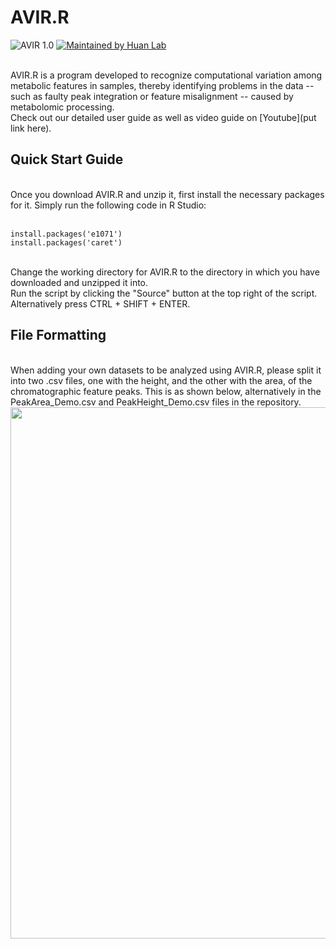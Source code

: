 # AVIR.R
![AVIR 1.0](https://img.shields.io/badge/AVIR.R-1.0-brightgreen)
[![Maintained by Huan Lab](https://img.shields.io/badge/Maintainer-Huan%20Lab-blue)](github.com/HuanLab)

<br/>
AVIR.R is a program developed to recognize computational variation among metabolic features in samples, thereby identifying problems in the data -- such as faulty peak integration or feature misalignment -- caused by metabolomic processing. 

<br/>
Check out our detailed user guide as well as video guide on [Youtube](put link here).

<br/>

## Quick Start Guide

<br/>
Once you download AVIR.R and unzip it, first install the necessary packages for it. Simply run the following code in R Studio:

<br/>`install.packages('e1071')`
<br/>`install.packages('caret')`

<br/>
Change the working directory for AVIR.R to the directory in which you have downloaded and unzipped it into.

<br/>
Run the script by clicking the "Source" button at the top right of the script. Alternatively press CTRL + SHIFT + ENTER.

<br/>

## File Formatting

<br/>
When adding your own datasets to be analyzed using AVIR.R, please split it into two .csv files, one with the height, and the other with the area, of the chromatographic feature peaks. This is as shown below, alternatively in the PeakArea_Demo.csv and PeakHeight_Demo.csv files in the repository.

<img src = "https://github.com/ewongma/AVIR_Demo/blob/main/images/FileFormattingInput.png" width = "850" >
